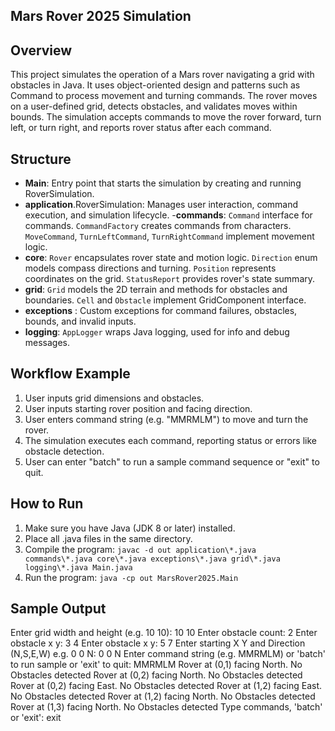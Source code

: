 ## Mars Rover 2025 Simulation
## Overview
This project simulates the operation of a Mars rover navigating a grid with obstacles in Java. It uses object-oriented design and patterns such as Command to process movement and turning commands. The rover moves on a user-defined grid, detects obstacles, and validates moves within bounds.
The simulation accepts commands to move the rover forward, turn left, or turn right, and reports rover status after each command.

## Structure
- **Main**: Entry point that starts the simulation by creating and running RoverSimulation.
- **application**.RoverSimulation: Manages user interaction, command execution, and simulation lifecycle.
-**commands**:
    `Command` interface for commands.
    `CommandFactory` creates commands from characters.
    `MoveCommand`, `TurnLeftCommand`, `TurnRightCommand` implement movement logic.
- **core**:
    `Rover` encapsulates rover state and motion logic.
    `Direction` enum models compass directions and turning.
    `Position` represents coordinates on the grid.
    `StatusReport` provides rover's state summary.
- **grid**:
    `Grid` models the 2D terrain and methods for obstacles and boundaries.
    `Cell` and `Obstacle` implement GridComponent interface.
- **exceptions** : Custom exceptions for command failures, obstacles, bounds, and invalid inputs.
- **logging**: `AppLogger` wraps Java logging, used for info and debug messages.

## Workflow Example
1. User inputs grid dimensions and obstacles.
2. User inputs starting rover position and facing direction.
3. User enters command string (e.g. "MMRMLM") to move and turn the rover.
4. The simulation executes each command, reporting status or errors like obstacle detection.
5. User can enter "batch" to run a sample command sequence or "exit" to quit.

## How to Run
1. Make sure you have Java (JDK 8 or later) installed.
2. Place all .java files in the same directory.
3. Compile the program:
    `javac -d out application\*.java commands\*.java core\*.java exceptions\*.java grid\*.java logging\*.java Main.java`
4. Run the program:
    `java -cp out MarsRover2025.Main`

## Sample Output
Enter grid width and height (e.g. 10 10):
10 10
Enter obstacle count:
2
Enter obstacle x y:
3 4
Enter obstacle x y:
5 7
Enter starting X Y and Direction (N,S,E,W) e.g. 0 0 N:
0 0 N
Enter command string (e.g. MMRMLM) or 'batch' to run sample or 'exit' to quit:
MMRMLM
Rover at (0,1) facing North. No Obstacles detected
Rover at (0,2) facing North. No Obstacles detected
Rover at (0,2) facing East. No Obstacles detected
Rover at (1,2) facing East. No Obstacles detected
Rover at (1,2) facing North. No Obstacles detected
Rover at (1,3) facing North. No Obstacles detected
Type commands, 'batch' or 'exit':
exit